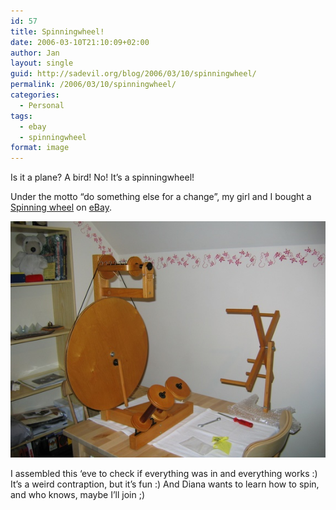 ```yaml
---
id: 57
title: Spinningwheel!
date: 2006-03-10T21:10:09+02:00
author: Jan
layout: single
guid: http://sadevil.org/blog/2006/03/10/spinningwheel/
permalink: /2006/03/10/spinningwheel/
categories:
  - Personal
tags:
  - ebay
  - spinningwheel
format: image
---
```

Is it a plane? A bird! No! It&#8217;s a spinningwheel!

Under the motto &#8220;do something else for a change&#8221;, my girl and I bought a <a href="https://sadevil.org/piwigo/index.php/category/92-spinning" target="_blank">Spinning wheel</a> on <a href="http://cgi.benl.ebay.be/ws/eBayISAPI.dll?ViewItem&rd=1&item=8264090330&ssPageName=STRK:MEWN:IT" target="_blank">eBay</a>.

![](/assets/images/2006/03/small_IMG_1595-sm.jpg) 

I assembled this &#8216;eve to check if everything was in and everything works :) It&#8217;s a weird contraption, but it&#8217;s fun :) And Diana wants to learn how to spin, and who knows, maybe I&#8217;ll join ;)
